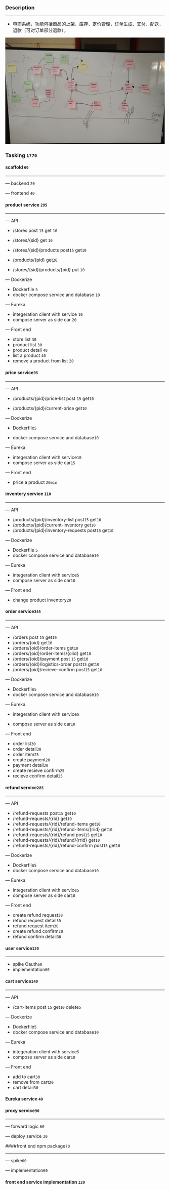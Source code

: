 ### Description

------

- 电商系统，功能包括商品的上架、库存、定价管理，订单生成、支付、配送，退款（可对订单部分退款）。


![snap](https://github.com/SigridZhangSY/shopify/blob/master/model.JPEG?raw=true)

### Tasking `1770`

#### scaffold   `60` 

---

— backend   `20`

— frontend  `40` 



#### product service `295`

------

— API

- /stores         post `15`      get `10`
- /stores/{sid}           get `10`


- /stores/{sid}/products     post`15`	   get`10`    
- /products/{pid}     get`20`   
- /stores/{sid}/products/{pid}      put `10`

— Dockerize

- Dockerfile `5`
- docker compose service and database `10`

— Eureka

- integeration client with service `10`
- compose server as side car `20`

— Front end

- store list `30`
- product list `30`
- product detail `40`
- list a product `40`
- remove a product from list `20`

#### price service`95`

------

— API

- /products/{pid}/price-list     post `15`     get`10`

- /products/{pid}/current-price      get`10`

— Dockerize

- Dockerfile`5`

- docker compose service and database`10`

— Eureka

- integeration client with service`10`
- compose server as side car`15`

— Front end

- price a product `20min`

#### inventory service `110`

------

— API

- /products/{pid}/inventory-list       post`15`      get`10`
- /products/{pid}/current-inventory          get`10`
- /products/{pid}/inventory-requests  post`15`    get`10`


— Dockerize

- Dockerfile `5`
- docker compose service and database`10`

— Eureka

- integeration client with service`5`
- compose server as side car`10`

— Front end

- change product inventory`20`


#### order service`345`

---

— API

- /orders		post  `15`        get`10`
- /orders/{oid}            get`10`
- /orders/{oid}/order-items       get`10`
- /orders/{oid}/order-items/{oiid}       get`10`
- /orders/{oid}/payment         post  `15`         get`10`
- /orders/{oid}/logistics-order          post`15`         get`10`
- /orders/{oid}/recieve-confirm         post`15`         get`10`


— Dockerize

- Dockerfile`5`
- docker compose service and database`10`

— Eureka

- integeration client with service`5`

- compose server as side car`10`

— Front  end

- order list`30`
- order detail`30`
- order item`25`
- create payment`20`
- payment detail`30`
- create recieve confirm`25`
- recieve confirm detail`25`

#### refund service`285`

---

— API

- /refund-requests       post`15`       get`10`
- /refund-requests/{rid}       get`10`
- /refund-requests/{rid}/refund-items    get`10`
- /refund-requests/{rid}/refund-items/{riid}    get`10`
- /refund-requests/{rid}/refund       post`15`         get`10`
- /refund-requests/{rid}/refund/{rrid}        get`10`
- /refund-requests/{rid}/refund-confirm       post`15`       get`10`

— Dockerize

- Dockerfile`5`
- docker compose service and database`10`

— Eureka

- integeration client with service`5`
- compose server as side car`10`

— Front  end

- create refund request`30`
- refund request detail`30`
- refund request item`30`
- create refund confirm`20`
- refund confirm detail`30`

#### user service`120`

---

- spike Oauth`60`
- implementation`60`


#### cart service`140`

---

— API

- /cart-items      post `15`   get`10`   delete`5`


— Dockerize

- Dockerfile`5`
- docker compose service and database`10`

— Eureka

- integeration client with service`5`
- compose server as side car`10`

— Front  end

- add to cart`30`
- remove from cart`20`
- cart detail`30`



#### Eureka  service `40`

#### proxy service`90`

---

— forward logic `60`

— deploy service `30`

####front end npm package`70`

---

— spike`60`

— implementation`60`



#### front end service implementation `120`










